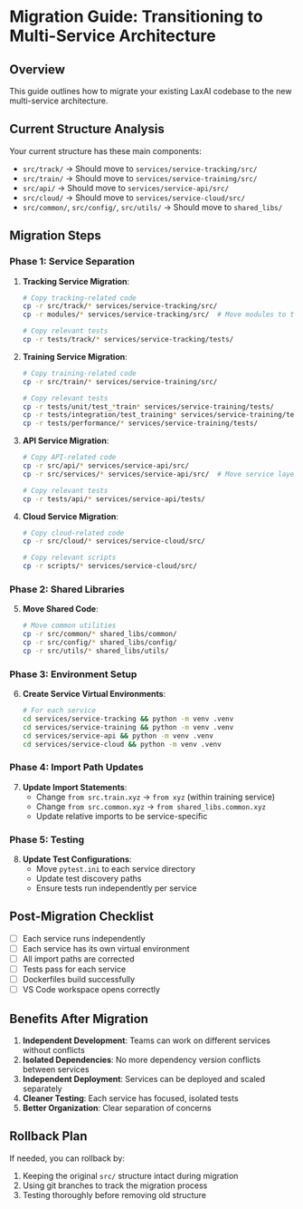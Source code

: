 # Migration Guide: Transitioning to Multi-Service Architecture

## Overview

This guide outlines how to migrate your existing LaxAI codebase to the new multi-service architecture.

## Current Structure Analysis

Your current structure has these main components:

- `src/track/` → Should move to `services/service-tracking/src/`
- `src/train/` → Should move to `services/service-training/src/`
- `src/api/` → Should move to `services/service-api/src/`
- `src/cloud/` → Should move to `services/service-cloud/src/`
- `src/common/`, `src/config/`, `src/utils/` → Should move to `shared_libs/`

## Migration Steps

### Phase 1: Service Separation

1. **Tracking Service Migration**:

   ```bash
   # Copy tracking-related code
   cp -r src/track/* services/service-tracking/src/
   cp -r modules/* services/service-tracking/src/  # Move modules to tracking service

   # Copy relevant tests
   cp -r tests/track/* services/service-tracking/tests/
   ```

2. **Training Service Migration**:

   ```bash
   # Copy training-related code
   cp -r src/train/* services/service-training/src/

   # Copy relevant tests
   cp -r tests/unit/test_*train* services/service-training/tests/
   cp -r tests/integration/test_training* services/service-training/tests/
   cp -r tests/performance/* services/service-training/tests/
   ```

3. **API Service Migration**:

   ```bash
   # Copy API-related code
   cp -r src/api/* services/service-api/src/
   cp -r src/services/* services/service-api/src/  # Move service layer to API

   # Copy relevant tests
   cp -r tests/api/* services/service-api/tests/
   ```

4. **Cloud Service Migration**:

   ```bash
   # Copy cloud-related code
   cp -r src/cloud/* services/service-cloud/src/

   # Copy relevant scripts
   cp -r scripts/* services/service-cloud/src/
   ```

### Phase 2: Shared Libraries

5. **Move Shared Code**:
   ```bash
   # Move common utilities
   cp -r src/common/* shared_libs/common/
   cp -r src/config/* shared_libs/config/
   cp -r src/utils/* shared_libs/utils/
   ```

### Phase 3: Environment Setup

6. **Create Service Virtual Environments**:
   ```bash
   # For each service
   cd services/service-tracking && python -m venv .venv
   cd services/service-training && python -m venv .venv
   cd services/service-api && python -m venv .venv
   cd services/service-cloud && python -m venv .venv
   ```

### Phase 4: Import Path Updates

7. **Update Import Statements**:
   - Change `from src.train.xyz` → `from xyz` (within training service)
   - Change `from src.common.xyz` → `from shared_libs.common.xyz`
   - Update relative imports to be service-specific

### Phase 5: Testing

8. **Update Test Configurations**:
   - Move `pytest.ini` to each service directory
   - Update test discovery paths
   - Ensure tests run independently per service

## Post-Migration Checklist

- [ ] Each service runs independently
- [ ] Each service has its own virtual environment
- [ ] All import paths are corrected
- [ ] Tests pass for each service
- [ ] Dockerfiles build successfully
- [ ] VS Code workspace opens correctly

## Benefits After Migration

1. **Independent Development**: Teams can work on different services without conflicts
2. **Isolated Dependencies**: No more dependency version conflicts between services
3. **Independent Deployment**: Services can be deployed and scaled separately
4. **Cleaner Testing**: Each service has focused, isolated tests
5. **Better Organization**: Clear separation of concerns

## Rollback Plan

If needed, you can rollback by:

1. Keeping the original `src/` structure intact during migration
2. Using git branches to track the migration process
3. Testing thoroughly before removing old structure
